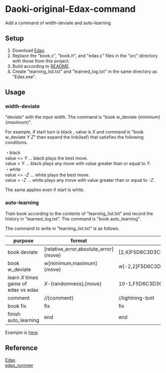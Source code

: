 # Daoki-original-Edax-command
Add a command of width-deviate and auto-learning

## Setup
1. Download [Edax](https://github.com/abulmo/edax-reversi).
2. Replace the "book.c", "book.h", and "edax.c" files in the "src" directory with those from this project.
3. Build according to [README](https://github.com/abulmo/edax-reversi).
4. Create "learning_list.txt" and "learned_log.txt" in the same directory as "Edax.exe".

## Usage
### width-deviate
"deviate" with the input width. The command is "book w_deviate {*minimum*} {*maximum*}".

For example, if start turn is black , value is *X* and command is "book w_deviate *Y* *Z*" then expand the link(leaf) that satisfies the following conditions.  

・black  
value <= *Y* ... black plays the best move.  
value > *Y*  ... black plays any move with value greater than or equal to *Y*.  
・white  
value <= *-Z* ... white plays the best move.  
value > *-Z*  ... white plays any move with value greater than or equal to *-Z*.   

The same applies even if start is white.
 
### auto-learning
Train book according to the contents of "learning_list.txt" and record the history in "learned_log.txt". The command is "book auto_learning".

The command to write in "learning_list.txt" is as follows.

| purpose  | format | example | 
| ------------- | ------------- | ------------- |
| book deviate  | [relative_error,absolute_error]{move}  | [2,4]F5D6C3D3C4F4F6F3E6E7D7G6F8F7 |
| book w_deviate  | w[minimum,maximum]{move}  | w[-2,2]F5D6C3D3C4F4F6F3E6E7D7G6F8F7 |
| learn *X* times game of edax vs edax | *X*-{randomness},{move}  | 10-1,F5D6C3D3C4F4F6F3E6E7D7G6F8F7 |
| comment | //{comment} | //lightning-bolt |
| book fix | fix | fix |
| finish auto_learning | end | end |

Example is [here](https://github.com/Daoki-othello/Daoki-original-Edax-command/blob/main/learning_list.txt).
## Reference
[Edax](https://github.com/abulmo/edax-reversi).  
[edax_runnner](https://github.com/sensuikan1973/edax_runner)
